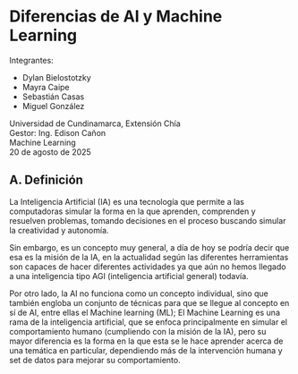 # Diferencias de AI y Machine Learning

Integrantes:

- Dylan Bielostotzky
- Mayra Caipe
- Sebastián Casas
- Miguel González

Universidad de Cundinamarca, Extensión Chía  
Gestor: Ing. Edison Cañon  
Machine Learning  
20 de agosto de 2025

## A. Definición

 La Inteligencia Artificial (IA) es una tecnología que permite a las computadoras simular la forma en la que aprenden, comprenden y resuelven problemas, tomando decisiones en el proceso buscando simular la creatividad y autonomía.
 
 Sin embargo, es un concepto muy general, a día de hoy se podría decir que esa es la misión de la IA, en la actualidad según las diferentes herramientas son capaces de hacer diferentes actividades ya que aún no hemos llegado a una inteligencia tipo AGI (inteligencia artificial general) todavía.

Por otro lado, la AI no funciona como un concepto individual, sino que también engloba un conjunto de técnicas para que se llegue al concepto en sí de AI, entre ellas el Machine learning (ML); El Machine Learning es una rama de la inteligencia artificial, que se enfoca principalmente en simular el comportamiento humano (cumpliendo con la misión de la IA), pero su mayor diferencia es la forma en la que esta se le hace aprender acerca de una temática en particular, dependiendo más de la intervención humana y set de datos para mejorar su comportamiento.
